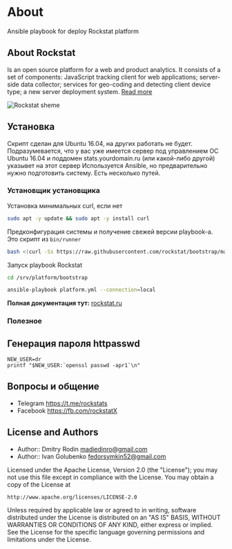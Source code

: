 # About

Ansible playbook for deploy Rockstat platform

## About Rockstat

Is an open source platform for a web and product analytics. 
It consists of a set of components: JavaScript tracking client for web applications; 
server-side data collector; services for geo-coding and detecting client device type; 
a new server deployment system.
[Read more](https://rockstat.ru/about)

![Rockstat sheme](https://rockstat.ru/media/rockstat_v3_arch.png?3)

## Установка

Скрипт сделан для Ubuntu 16.04, на других работать не будет.
Подразумевается, что у вас уже имеется сервер под управлением OC Ubuntu 16.04
и поддомен stats.yourdomain.ru (или какой-либо другой) указывет на этот сервер
Используется Ansible, но предварительно нужно подготовить систему. Есть несколько путей.

### Установщик установщика 

Установка минимальных curl, если нет
```bash
sudo apt -y update && sudo apt -y install curl
```

Предконфигурация системы и получение свежей версии playbook-a. Это скрипт из `bin/runner`
```bash
bash <(curl -Ss https://raw.githubusercontent.com/rockstat/bootstrap/master/bin/runner)
```

Запуск playbook Rockstat

```bash
cd /srv/platform/bootstrap

ansible-playbook platform.yml --connection=local
```

**Полная документация тут:** [rockstat.ru](https://rockstat.ru/server-setup)

### Полезное

## Генерация пароля httpasswd

```
NEW_USER=dr
printf "$NEW_USER:`openssl passwd -apr1`\n"
```

## Вопросы и общение

* Telegram https://t.me/rockstats
* Facebook https://fb.com/rockstatX

## License and Authors

* Author:: Dmitry Rodin <madiedinro@gmail.com>
* Author:: Ivan Golubenko <fedorsymkin52@gmail.com>

Licensed under the Apache License, Version 2.0 (the "License");
you may not use this file except in compliance with the License.
You may obtain a copy of the License at

    http://www.apache.org/licenses/LICENSE-2.0

Unless required by applicable law or agreed to in writing, software
distributed under the License is distributed on an "AS IS" BASIS,
WITHOUT WARRANTIES OR CONDITIONS OF ANY KIND, either express or implied.
See the License for the specific language governing permissions and
limitations under the License.
